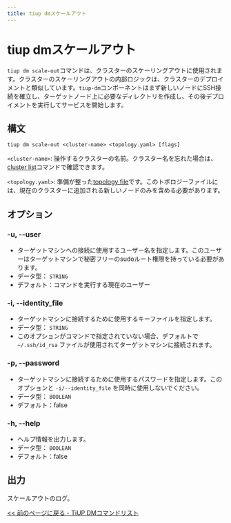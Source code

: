 ```yaml
---
title: tiup dmスケールアウト
---
```


# tiup dmスケールアウト

`tiup dm scale-out`コマンドは、クラスターのスケーリングアウトに使用されます。クラスターのスケーリングアウトの内部ロジックは、クラスターのデプロイメントと類似しています。`tiup-dm`コンポーネントはまず新しいノードにSSH接続を確立し、ターゲットノード上に必要なディレクトリを作成し、その後デプロイメントを実行してサービスを開始します。

## 構文

```shell
tiup dm scale-out <cluster-name> <topology.yaml> [flags]
```

`<cluster-name>`: 操作するクラスターの名前。クラスター名を忘れた場合は、[cluster list](/tiup/tiup-component-dm-list.md)コマンドで確認できます。

`<topology.yaml>`: 準備が整った[topology file](/tiup/tiup-dm-topology-reference.md)です。このトポロジーファイルには、現在のクラスターに追加される新しいノードのみを含める必要があります。

## オプション

### -u, --user

- ターゲットマシンへの接続に使用するユーザー名を指定します。このユーザーはターゲットマシンで秘密フリーのsudoルート権限を持っている必要があります。
- データ型： `STRING`
- デフォルト：コマンドを実行する現在のユーザー

### -i, --identity_file

- ターゲットマシンに接続するために使用するキーファイルを指定します。
- データ型： `STRING`
- このオプションがコマンドで指定されていない場合、デフォルトで `~/.ssh/id_rsa` ファイルが使用されてターゲットマシンに接続されます。

### -p, --password

- ターゲットマシンに接続するために使用するパスワードを指定します。このオプションと `-i/--identity_file` を同時に使用しないでください。
- データ型： `BOOLEAN`
- デフォルト：false

### -h, --help

- ヘルプ情報を出力します。
- データ型： `BOOLEAN`
- デフォルト：false

## 出力

スケールアウトのログ。

[<< 前のページに戻る - TiUP DMコマンドリスト](/tiup/tiup-component-dm.md#command-list)